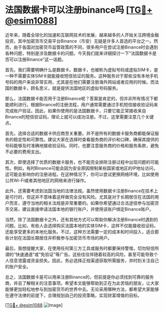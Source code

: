 # 法国数据卡可以注册binance吗 [[TG💪+ @esim1088](https://t.me/s/esim1088)]

近年来，随着全球化的加速和互联网技术的发展，越来越多的人开始关注跨境金融投资，其中加密货币交易平台Binance（币安）无疑是许多人首选的平台之一。然而，由于各国对加密货币监管政策的不同，很多用户在尝试注册Binance时会遇到各种问题，特别是涉及数据卡的问题。今天我们就来详细探讨一下“法国数据卡是否可以注册Binance”这一话题。

首先，我们需要明确什么是数据卡。数据卡，也被称为虚拟号码或虚拟SIM卡，是一种不需要实体SIM卡就能接收短信验证的服务。这种服务对于那些没有本地手机号码的用户来说非常实用，尤其是在他们需要注册海外网站或者应用的时候。而法国的数据卡，顾名思义，就是提供法国地区的虚拟号码服务。

那么，法国数据卡能否用于注册Binance呢？答案是肯定的，但并非所有情况下都能顺利进行。根据Binance的注册流程，用户通常需要通过手机短信接收验证码来完成账户验证。因此，如果你使用的是法国数据卡，只要它能正常接收来自Binance的短信验证码，理论上就可以成功注册。不过，这里需要注意几个关键点。

首先，选择合适的数据卡供应商至关重要。并不是所有的数据卡服务商都能保证服务的稳定性和可靠性。建议大家在选择时查看服务商的评价和口碑，确保其提供的号码能够及时准确地接收验证码。同时，也要注意服务商的价格和服务条款，避免不必要的费用支出。

其次，即使选择了优质的数据卡服务，也不能完全排除注册过程中出现问题的可能性。例如，有时Binance可能会因为安全原因限制某些国家或地区的IP地址访问，这可能会影响你的注册进程。在这种情况下，你可以尝试更换网络环境，比如使用公共Wi-Fi或者其他地区的网络来进行操作。

此外，还需要考虑到法国当地的法律法规。虽然使用数据卡注册Binance在技术上是可行的，但这并不意味着这样做完全没有风险。尤其是对于长期居住在法国的用户而言，遵守当地的相关法规是非常重要的。如果你希望通过合法途径参与加密货币交易，建议直接申请法国本地的银行账户，并使用该账户绑定Binance账户。

当然，除了法国数据卡之外，还有其他方式可以帮助你解决注册Binance时遇到的问题。比如，有些人会选择购买法国本地的实体SIM卡，这样不仅能接收验证码，还能享受更多的本地化服务。不过，这种方法需要一定的成本和时间投入，适合那些计划在法国长期居住并积极参与加密货币市场的用户。

最后，我想提醒大家，在使用任何第三方工具或服务时都要保持警惕，切勿轻信所谓的“快速通道”或“免验证”等广告。这些往往伴随着较高的风险，甚至可能导致个人信息泄露或资金损失。因此，务必选择正规渠道获取所需服务，并时刻关注自己的账户安全。

总之，法国数据卡是可以用来注册Binance的，但前提是你必须找到可靠的服务商，并且了解相关的注意事项。希望本文能够帮助到正在为此苦恼的朋友，让大家能够更加轻松地参与到加密货币的世界中去。无论采用哪种方法，都希望大家能够在遵守法律的前提下，合理规划自己的投资策略，实现财富增值的目标。

[[TG💪+ @esim1088](https://t.me/s/esim1088) ![Image](https://i.postimg.cc/4NQfJmqS/Snipaste-2025-05-13-00-14-12.png)]